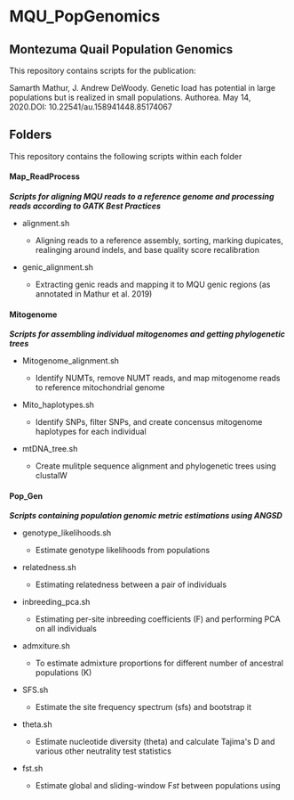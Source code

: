 # MQU_PopGenomics
## Montezuma Quail Population Genomics

This repository contains scripts for the publication:

Samarth Mathur, J. Andrew DeWoody. Genetic load has potential in large populations but is realized in small populations. 
Authorea. May 14, 2020.DOI: 10.22541/au.158941448.85174067

## Folders
This repository contains the following scripts within each folder

#### Map_ReadProcess
***Scripts for aligning MQU reads to a reference genome and processing reads according to GATK Best Practices***

- alignment.sh 
	- Aligning reads to a reference assembly, sorting, marking dupicates, realinging around indels, and base quality score recalibration

- genic_alignment.sh 
	- Extracting genic reads and mapping it to MQU genic regions (as annotated in Mathur et al. 2019)

#### Mitogenome
***Scripts for assembling individual mitogenomes and getting phylogenetic trees***

- Mitogenome_alignment.sh 
	- Identify NUMTs, remove NUMT reads, and map mitogenome reads to reference mitochondrial genome

- Mito_haplotypes.sh 
	- Identify SNPs, filter SNPs, and create concensus mitogenome haplotypes for each individual

- mtDNA_tree.sh
	- Create mulitple sequence alignment and phylogenetic trees using clustalW

#### Pop_Gen
***Scripts containing population genomic metric estimations using ANGSD***

- genotype_likelihoods.sh
	- Estimate genotype likelihoods from populations

- relatedness.sh
	-	Estimating relatedness between a pair of individuals

- inbreeding_pca.sh
	- Estimating per-site inbreeding coefficients (F) and performing PCA on all individuals

- admxiture.sh
	- To estimate admixture proportions for different number of ancestral populations (K)

- SFS.sh
	- Estimate the site frequency spectrum (sfs) and bootstrap it

- theta.sh
	- Estimate nucleotide diversity (theta) and calculate Tajima's D and various other neutrality test statistics

- fst.sh
	- Estimate global and sliding-window F*st* between populations using 